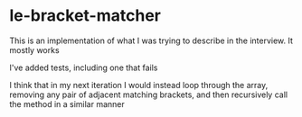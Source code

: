 # le-bracket-matcher

This is an implementation of what I was trying to describe in the interview. It mostly works

I've added tests, including one that fails

I think that in my next iteration I would instead loop through the array, removing any pair of adjacent matching brackets, and then recursively call the method in a similar manner
